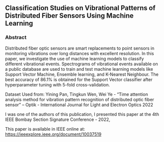 ## Classification Studies on Vibrational Patterns of Distributed Fiber Sensors Using Machine Learning
### Abstract
 Distributed fiber optic sensors are smart replacements to point sensors in monitoring vibrations over long distances with excellent resolution. In this paper, we investigate the use of machine learning models to classify different vibrational events. Spectrograms of vibrational events available on a public database are used to train and test machine learning models like Support Vector Machine, Ensemble learning, and K-Nearest Neighbour. The best accuracy of 86.1% is obtained for the Support Vector classifier after hyperparameter tuning with 5-fold cross-validation.

Dataset Used from: Yining Pan, Tingkun Wen, Wei Ye - “Time attention analysis method for vibration pattern recognition of distributed optic fiber sensor” – Optik - International Journal for Light and Electron Optics 2022

I was one of the authors of this publication, I presented this paper at the 4th IEEE Bombay Section Signature Conference - 2022,

This paper is available in IEEE online at: https://ieeexplore.ieee.org/document/10037519

### 
